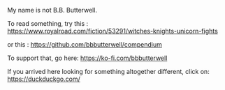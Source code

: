 My name is not B.B. Butterwell.

To read something, try this : https://www.royalroad.com/fiction/53291/witches-knights-unicorn-fights

or this : https://github.com/bbbutterwell/compendium

To support that, go here: https://ko-fi.com/bbbutterwell

If you arrived here looking for something altogether different, click on: https://duckduckgo.com/

